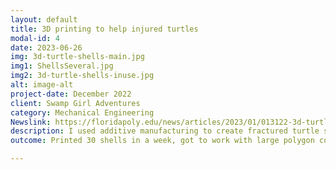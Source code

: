 ```yaml
---
layout: default
title: 3D printing to help injured turtles
modal-id: 4
date: 2023-06-26
img: 3d-turtle-shells-main.jpg
img1: ShellsSeveral.jpg
img2: 3d-turtle-shells-inuse.jpg
alt: image-alt
project-date: December 2022
client: Swamp Girl Adventures
category: Mechanical Engineering
Newslink: https://floridapoly.edu/news/articles/2023/01/013122-3d-turtle-shells.php
description: I used additive manufacturing to create fractured turtle shells from a 3D scan of an intact shell. The shells were used as part of a class teaching people how to repair damaged shells giving the turtles a chance to recover and thrive.
outcome: Printed 30 shells in a week, got to work with large polygon count 3D scans, and helped teach people how to repair damaged turtle shells. 

---
```

